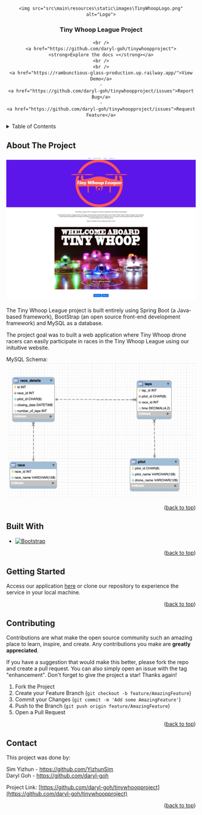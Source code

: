 <a name="readme-top"></a>

<!-- PROJECT LOGO -->
<br />
<div align="center">
  
    <img src="src\main\resources\static\images\TinyWhoopLogo.png" alt="Logo">
  </a>

<h3 align="center">Tiny Whoop League Project</h3>

  <p align="center">
    
    <br />
    <a href="https://github.com/daryl-goh/tinywhoopproject"><strong>Explore the docs »</strong></a>
    <br />
    <br />
    <a href="https://rambunctious-glass-production.up.railway.app/">View Demo</a>
    ·
    <a href="https://github.com/daryl-goh/tinywhoopproject/issues">Report Bug</a>
    ·
    <a href="https://github.com/daryl-goh/tinywhoopproject/issues">Request Feature</a>
  </p>
</div>



<!-- TABLE OF CONTENTS -->
<details>
  <summary>Table of Contents</summary>
  <ol>
    <li><a href="#about-the-project">About The Project</a></li>
    <li><a href="#built-with">Built With</a></li>
    <li><a href="#getting-started">Getting Started</a></li>
    <li><a href="#contributing">Contributing</a></li>
    <li><a href="#contact">Contact</a></li>
  </ol>
</details>



<!-- ABOUT THE PROJECT -->
## About The Project

[![Product Name Screen Shot][product-screenshot]](https://rambunctious-glass-production.up.railway.app/)

The Tiny Whoop League project is built entirely using Spring Boot (a Java-based framework), BootStrap (an open source front-end development framework) and MySQL as a database.

The project goal was to built a web application where Tiny Whoop drone racers can easily participate in races in the Tiny Whoop League using our inituitive website.


MySQL Schema: <img src="src\main\resources\static\images\Schema.jpeg" alt="Logo">


<p align="right">(<a href="#readme-top">back to top</a>)</p>



<!-- BUILT WITH -->
## Built With


* [![Bootstrap][Bootstrap.com]][Bootstrap-url]


<p align="right">(<a href="#readme-top">back to top</a>)</p>



<!-- GETTING STARTED -->
## Getting Started

Access our application <a href="https://rambunctious-glass-production.up.railway.app/">here</a> or clone our repository to experience the service in your local machine.

<p align="right">(<a href="#readme-top">back to top</a>)</p>



<!-- CONTRIBUTING -->
## Contributing

Contributions are what make the open source community such an amazing place to learn, inspire, and create. Any contributions you make are **greatly appreciated**.

If you have a suggestion that would make this better, please fork the repo and create a pull request. You can also simply open an issue with the tag "enhancement".
Don't forget to give the project a star! Thanks again!

1. Fork the Project
2. Create your Feature Branch (`git checkout -b feature/AmazingFeature`)
3. Commit your Changes (`git commit -m 'Add some AmazingFeature'`)
4. Push to the Branch (`git push origin feature/AmazingFeature`)
5. Open a Pull Request

<p align="right">(<a href="#readme-top">back to top</a>)</p>



<!-- CONTACT -->
## Contact
This project was done by:

Sim Yizhun - https://github.com/YizhunSim  
Daryl Goh - https://github.com/daryl-goh  

Project Link: [https://github.com/daryl-goh/tinywhoopproject](https://github.com/daryl-goh/tinywhoopproject)

<p align="right">(<a href="#readme-top">back to top</a>)</p>






<!-- MARKDOWN LINKS & IMAGES -->
[product-screenshot]: src\main\resources\static\images\TinyWhoopWebCapture.jpeg
[Bootstrap.com]: https://img.shields.io/badge/Bootstrap-563D7C?style=for-the-badge&logo=bootstrap&logoColor=white
[Bootstrap-url]: https://getbootstrap.com
